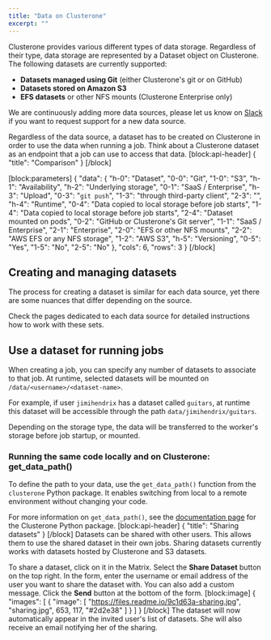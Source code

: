 ```yaml
---
title: "Data on Clusterone"
excerpt: ""
---
```

Clusterone provides various different types of data storage. Regardless of their type, data storage are represented by a Dataset object on Clusterone. The following datasets are currently supported:
- **Datasets managed using Git** (either Clusterone's git or on GitHub)
- **Datasets stored on Amazon S3**
- **EFS datasets** or other NFS mounts (Clusterone Enterprise only)

We are continuously adding more data sources, please let us know on [Slack](http://slack.clusterone.com) if you want to request support for a new data source.

Regardless of the data source, a dataset has to be created on Clusterone in order to use the data when running a job. Think about a Clusterone dataset as an endpoint that a job can use to access that data.
[block:api-header]
{
  "title": "Comparison"
}
[/block]

[block:parameters]
{
  "data": {
    "h-0": "Dataset",
    "0-0": "Git",
    "1-0": "S3",
    "h-1": "Availability",
    "h-2": "Underlying storage",
    "0-1": "SaaS / Enterprise",
    "h-3": "Upload",
    "0-3": "`git push`",
    "1-3": "through third-party client",
    "2-3": "",
    "h-4": "Runtime",
    "0-4": "Data copied to local storage before job starts",
    "1-4": "Data copied to local storage before job starts",
    "2-4": "Dataset mounted on pods",
    "0-2": "GitHub or Clusterone's Git server",
    "1-1": "SaaS / Enterprise",
    "2-1": "Enterprise",
    "2-0": "EFS or other NFS mounts",
    "2-2": "AWS EFS or any NFS storage",
    "1-2": "AWS S3",
    "h-5": "Versioning",
    "0-5": "Yes",
    "1-5": "No",
    "2-5": "No"
  },
  "cols": 6,
  "rows": 3
}
[/block]
## Creating and managing datasets
The process for creating a dataset is similar for each data source, yet there are some nuances that differ depending on the source.

Check the pages dedicated to each data source for detailed instructions how to work with these sets.


## Use a dataset for running jobs
When creating a job, you can specify any number of datasets to associate to that job. At runtime, selected datasets will be mounted on `/data/<username>/<dataset-name>`. 

For example, if user `jimihendrix` has a dataset called `guitars`, at runtime this dataset will be accessible through the path `data/jimihendrix/guitars`.

Depending on the storage type, the data will be transferred to the worker's storage before job startup, or mounted.

### Running the same code locally and on Clusterone: get_data_path()
To define the path to your data, use the `get_data_path()` function from the `clusterone` Python package. It enables switching from local to a remote environment without changing your code.

For more information on `get_data_path()`, see the [documentation page](doc:python-package-documentation) for the Clusterone Python package.
[block:api-header]
{
  "title": "Sharing datasets"
}
[/block]
Datasets can be shared with other users. This allows them to use the shared dataset in their own jobs. Sharing datasets currently works with datasets hosted by Clusterone and S3 datasets. 

To share a dataset, click on it in the Matrix. Select the **Share Dataset** button on the top right. In the form, enter the username or email address of the user you want to share the dataset with. You can also add a custom message. Click the **Send** button at the bottom of the form. 
[block:image]
{
  "images": [
    {
      "image": [
        "https://files.readme.io/9c1d63a-sharing.jpg",
        "sharing.jpg",
        653,
        117,
        "#2d2e38"
      ]
    }
  ]
}
[/block]
The dataset will now automatically appear in the invited user's list of datasets. She will also receive an email notifying her of the sharing.